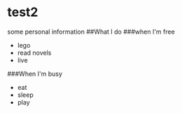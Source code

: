 test2
=====
some personal information 
##What I do
###when I'm free
* lego
* read novels
* live

###When I'm busy
* eat
* sleep
* play
